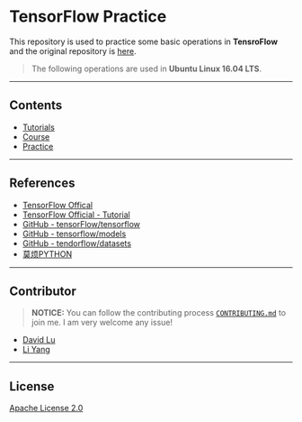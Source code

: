 # TensorFlow Practice

This repository is used to practice some basic operations in **TensroFlow** and the original repository is [here](https://github.com/tensorflow/tensorflow).

> The following operations are used in **Ubuntu Linux 16.04 LTS**.

---
## Contents

* [Tutorials](src/tutorials)
* [Course](src/course)
* [Practice](src/practice)

---
## References

* [TensorFlow Offical](https://www.tensorflow.org/)
* [TensorFlow Official - Tutorial](https://www.tensorflow.org/tutorials/)
* [GitHub - tensorFlow/tensorflow](https://github.com/tensorflow/tensorflow)
* [GitHub - tensorflow/models](https://github.com/tensorflow/models)
* [GitHub - tendorflow/datasets](https://github.com/tensorflow/datasets)
* [莫烦PYTHON](https://morvanzhou.github.io/)

---
## Contributor

> **NOTICE:** You can follow the contributing process [`CONTRIBUTING.md`](CONTRIBUTING.md) to join me. I am very welcome any issue!

* [David Lu](https://github.com/yungshenglu)
* [Li Yang](https://github.com/chenyang14)

---
## License

[Apache License 2.0](LICENSE)